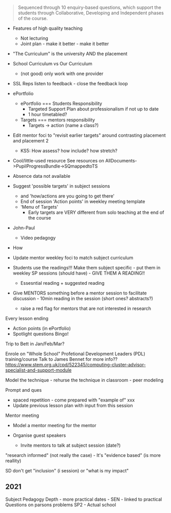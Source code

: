 
> Sequenced through 10 enquiry-based questions, which support the students through Collaborative, Developing and Independent phases of the course.





* Features of high quality teaching
    * Not lecturing
    * Joint plan - make it better - make it better
* "The Curriculum" is the university AND the placement
* School Curriculum vs Our Curriculum 
    * (not good) only work with one provider
* SSL Reps listen to feedback - close the feedback loop
* ePortfolio
    * ePortfolio === Students Responsibility
        * Targeted Support Plan about professionalism if not up to date
        * 1 hour timetabled?
    * Targets === mentors responsibility
        * Targets -> action (name a class?)
* Edit mentor foci to "revisit earlier targets" around contrasting placement and placement 2
    * KS5: How assess? how include? how stretch?
* Cool/little-used resource See resources on AllDocuments->PupilProgressBundle->SQmappedtoTS
* Absence data not available
* Suggest 'possible targets' in subject sessions
    * and 'how/actions are you going to get there'
    * End of session 'Action points' in weekley meeting template
    * 'Menu of Targets'
        * Early targets are VERY different from solo teaching at the end of the course
* John-Paul
    * Video pedagogy

* How 

* Update mentor weekley foci to match subject curriculum
* Students use the readings!!! Make them subject specific - put them in weekley SP sessions (should have) - GIVE THEM A READING!!
    * Essesntial reading + suggested reading

* Give MENTORS something before a mentor session to facilitate discussion - 10min reading in the session (short ones? abstracts?)
    * raise a red flag for mentors that are not interested in research

Every lesson ending
* Action points (in ePortfolio)
* Spotlight questions Bingo!

Trip to Bett in Jan/Feb/Mar?

Enrole on "Whole School" Profetional Development Leaders (PDL) training/course
Talk to James Bennet for more info??
https://www.stem.org.uk/cpd/522345/computing-cluster-advisor-specialist-and-support-module

Model the technique - rehurse the technique in classroom - peer modeling

Prompt and ques
* spaced repetition - come prepared with "example of" xxx
* Update previous lesson plan with input from this session


Mentor meeting
* Model a mentor meeting for the mentor

* Organise guest speakers
    * Invite mentors to talk at subject session (date?)


"research informed" (not really the case) - It's "evidence based" (is more reallity)

SD don't get "inclusion" (i session) or "what is my impact"


2021
----

Subject Pedagogy
 Depth - more practical
 dates - 
 SEN - linked to practical
 Questions on parsons problems
 SP2 - Actual school
